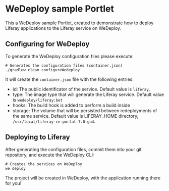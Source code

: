 # WeDeploy sample Portlet

This a WeDeploy sample Portlet, created to demonstrate how to deploy Liferay applications to the Liferay service on WeDeploy.

## Configuring for WeDeploy

To generate the WeDeploy configuration files please execute:

```shell
# Generates the configuration files (container.json)
./gradlew clean configureWedeploy
```

It will create the `container.json` file with the following entries:

- id: The public identificator of the service. Default value is `liferay`.
- type: The image type that will generate the Liferay service. Default value is `wedeploy/liferay:bet`
- hooks: The build hook is added to perform a build inside
- storage: The volume that will be persisted between redeployments of the same service. Default value is LIFERAY_HOME directory, `/usr/local/liferay-ce-portal-7.0-ga4`.

## Deploying to Liferay

After generating the configuration files, commit them into your git repository, and execute the WeDeploy CLI:

```
# Creates the services on WeDeploy
we deploy
```

The project will be created in WeDeploy, with the application running there for you!